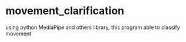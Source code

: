 # movement_clarification
using python MediaPipe and others library, this program able to classify movement
